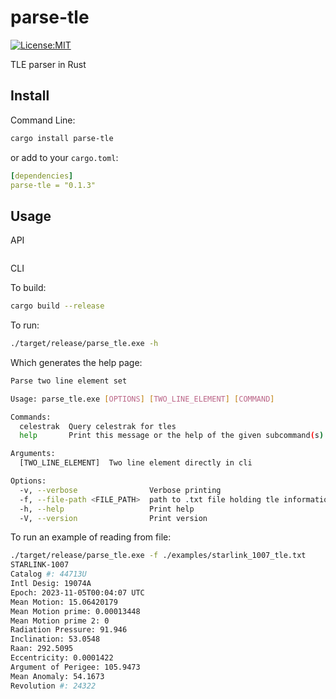 # parse-tle

[![License:MIT](https://img.shields.io/badge/License-MIT-yellow.svg)](https://opensource.org/licenses/MIT)

TLE parser in Rust

## Install

Command Line:

```bash
cargo install parse-tle
```

or add to your `cargo.toml`:

```.yml
[dependencies]
parse-tle = "0.1.3"
```

## Usage

API

```rust

```

CLI

To build:

```bash
cargo build --release
```

To run:

```bash
./target/release/parse_tle.exe -h
```

Which generates the help page:

```bash
Parse two line element set

Usage: parse_tle.exe [OPTIONS] [TWO_LINE_ELEMENT] [COMMAND]

Commands:
  celestrak  Query celestrak for tles
  help       Print this message or the help of the given subcommand(s)

Arguments:
  [TWO_LINE_ELEMENT]  Two line element directly in cli

Options:
  -v, --verbose                Verbose printing
  -f, --file-path <FILE_PATH>  path to .txt file holding tle information
  -h, --help                   Print help
  -V, --version                Print version
```

To run an example of reading from file:

```bash
./target/release/parse_tle.exe -f ./examples/starlink_1007_tle.txt
STARLINK-1007
Catalog #: 44713U
Intl Desig: 19074A
Epoch: 2023-11-05T00:04:07 UTC
Mean Motion: 15.06420179
Mean Motion prime: 0.00013448
Mean Motion prime 2: 0
Radiation Pressure: 91.946
Inclination: 53.0548
Raan: 292.5095
Eccentricity: 0.0001422
Argument of Perigee: 105.9473
Mean Anomaly: 54.1673
Revolution #: 24322
```
